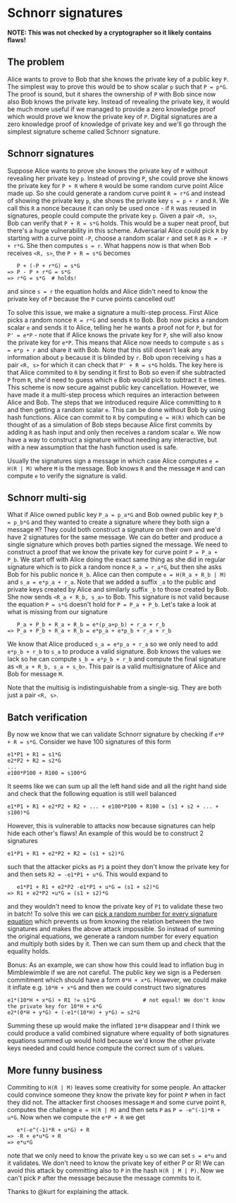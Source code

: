 # Schnorr signatures

**NOTE: This was not checked by a cryptographer so it likely contains flaws!**

## The problem

Alice wants to prove to Bob that she knows the private key of a public key `P`. The simplest way to prove this would be to show scalar `p` such that <code>P = p*G</code>. The proof is sound, but it shares the ownership of `P` with Bob since now also Bob knows the private key. Instead of revealing the private key, it would be much more useful if we managed to provide a zero knowledge proof which would prove we know the private key of `P`. Digital signatures are a zero knowledge proof of knowledge of private key and we'll go through the simplest signature scheme called Schnorr signature.

## Schnorr signatures

Suppose Alice wants to prove she knows the private key of `P` without revealing her private key `p`. Instead of proving `P`, she could prove she knows the private key for `P + R` where `R` would be some random curve point Alice made up. So she could generate a random curve point `R = r*G` and instead of showing the private key `p`, she shows the private key `s = p + r` and `R`. We call this `R` a nonce because it can only be used once - if `R` was reused in signatures, people could compute the private key `p`. Given a pair `<R, s>`, Bob can verify that `P + R = s*G` holds. This would be a super neat proof, but there's a huge vulnerability in this scheme. Adversarial Alice could pick `R` by starting with a curve point `-P`, choose a random scalar `r` and set `R` as `R = -P + r*G`. She then computes `s = r`. What happens now is that when Bob receives `<R, s>`, the `P + R = s*G` becomes
```
   P + (-P + r*G) = s*G
=> P - P + r*G = s*G
=> r*G = s*G  # holds!
```
and since `s = r` the equation holds and Alice didn't need to know the private key of `P` because the `P` curve points cancelled out!

To solve this issue, we make a signature a multi-step process. First Alice picks a random nonce `R = r*G` and sends `R` to Bob. Bob now picks a random scalar `e` and sends it to Alice, telling her he wants a proof not for `P`, but for `P' = e*P` - note that if Alice knows the private key for `P`, she will also know the private key for `e*P`. This means that Alice now needs to compute `s` as `s = e*p + r` and share it with Bob. Note that this still doesn't leak any information about `p` because it is blinded by `r`. Bob upon receiving `s` has a pair `<R, s>` for which it can check that `P' + R = s*G` holds. The key here is that Alice commited to `R` by sending it first to Bob so even if she subtracted `P` from `R`, she'd need to guess which `e` Bob would pick to subtract it `e` times. This scheme is now secure against public key cancellation. However, we have made it a multi-step process which requires an interaction between Alice and Bob. The steps that we introduced require Alice committing to `R` and then getting a random scalar `e`. This can be done without Bob by using hash functions. Alice can commit to `R` by computing `e = H(R)` which can be thought of as a simulation of Bob steps because Alice first commits by adding `R` as hash input and only then receives a random scalar `e`. We now have a way to construct a signature without needing any interactive, but with a new assumption that the hash function used is safe.

Usually the signatures sign a message in which case Alice computes `e = H(R | M)` where `M` is the message. Bob knows `R` and the message `M` and can compute `e` to verify the signature is valid.

## Schnorr multi-sig

What if Alice owned public key `P_a = p_a*G` and Bob owned public key `P_b = p_b*G` and they wanted to create a signature where they both sign a message `M`? They could both construct a signature on their own and we'd have 2 signatures for the same message. We can do better and produce a single signature which proves both parties signed the message. We need to construct a proof that we know the private key for curve point `P = P_a + P_b`. We start off with Alice doing the exact same thing as she did in regular signature which is to pick a random nonce `R_a = r_a*G`, but then she asks Bob for his public nonce `R_b`. Alice can then compute `e = H(R_a + R_b | M)` and `s_a = e*p_a + r_a`. Note that we added a suffix `_a` to the public and private keys created by Alice and similarly suffix `_b` to those created by Bob. She now sends `<R_a + R_b, s_a>` to Bob. This signature is not valid because the equation `P = s*G` doesn't hold for `P = P_a + P_b`. Let's take a look at what is missing from our signature
```
   P_a + P_b + R_a + R_b = e*(p_a+p_b) + r_a + r_b
=> P_a + P_b + R_a + R_b = e*p_a + e*p_b + r_a + r_b
```

We know that Alice produced `s_a = e*p_a + r_a` so we only need to add `e*p_b + r_b` to `s_a` to produce a valid signature. Bob knows the values we lack so he can compute `s_b = e*p_b + r_b` and compute the final signature as `<R_a + R_b, s_a + s_b>`. This pair is a valid multisignature of Alice and Bob for message `M`.

Note that the multisig is indistinguishable from a single-sig. They are both just a pair `<R, s>`.


## Batch verification

By now we know that we can validate Schnorr signature by checking if `e*P + R = s*G`. Consider we have 100 signatures of this form
```
e1*P1 + R1 = s1*G
e2*P2 + R2 = s2*G
...
e100*P100 + R100 = s100*G
```

It seems like we can sum up all the left hand side and all the right hand side and check that the following equation is still well balanced
```
e1*P1 + R1 + e2*P2 + R2 + ... + e100*P100 + R100 = (s1 + s2 + ... + s100)*G
```
However, this is vulnerable to attacks now because signatures can help hide each other's flaws! An example of this would be to construct 2 signatures
```
e1*P1 + R1 + e2*P2 + R2 = (s1 + s2)*G
```
such that the attacker picks as `P1` a point they don't know the private key for and then sets `R2 = -e1*P1 + u*G`. This would expand to
```
   e1*P1 + R1 + e2*P2 -e1*P1 + u*G = (s1 + s2)*G
=> R1 + e2*P2 +u*G = (s1 + s2)*G
```
and they wouldn't need to know the private key of `P1` to validate these two in batch! To solve this we can [pick a random number for every signature equation](https://github.com/mimblewimble/secp256k1-zkp/blob/master/src/modules/schnorrsig/main_impl.h#L301-L304) which prevents us from knowing the relation between the two signatures and makes the above attack impossible. So instead of summing the original equations, we generate a random number for every equation and multiply both sides by it. Then we can sum them up and check that the equality holds.

Bonus: As an example, we can show how this could lead to inflation bug in Mimblewimble if we are not careful. The public key we sign is a Pedersen commitment which should have a form `0*H + x*G`. However, we could make it inflate e.g. `10*H + x*G` and then we could construct two signatures
```
e1*(10*H + x*G) + R1 != s1*G               # not equal! We don't know the private key for 10*H + x*G
e2*(0*H + y*G) + (-e1*(10*H) + y*G) = s2*G   
```
Summing these up would make the inflated `10*H` disappear and I think we could produce a valid combined signature where equality of both signatures equations summed up would hold because we'd know the other private keys needed and could hence compute the correct sum of `s` values.


## More funny business

Commiting to `H(R | M)` leaves some creativity for some people. An attacker could convince someone they know the private key for point `P` when in fact they did not. The attacker first chooses message `M` and some curve point `R`, computes the challenge `e = H(R | M)` and then sets `P` as `P = -e^(-1)*R + u*G`. Now when we compute the `e*P + R` we get
```
   e*(-e^(-1)*R + u*G) + R
=> -R + e*u*G + R
=> e*u*G
```
note that we only need to know the private key `u` so we can set `s = e*u` and it validates. We don't need to know the private key of either P or R!
We can avoid this attack by committing also to `P` in the hash `H(R | M | P)`. Now we can't pick `P` after the message because the message commits to it.

Thanks to @kurt for explaining the attack.
